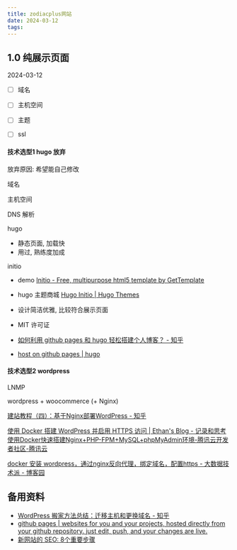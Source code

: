 ```yaml
---
title: zodiacplus网站
date: 2024-03-12
tags:
---
```

## 1.0 纯展示页面

2024-03-12

- [ ] 域名
- [ ] 主机空间
- [ ] 主题
- [ ] ssl


#### 技术选型1 hugo 放弃
放弃原因: 希望能自己修改

域名

主机空间

DNS 解析

hugo
- 静态页面, 加载快
- 用过, 熟练度加成

initio
- demo [Initio - Free, multipurpose html5 template by GetTemplate](https://miguelsimoni.github.io/hugo-initio-site/)
- hugo 主题商城 [Hugo Initio | Hugo Themes](https://themes.gohugo.io/themes/hugo-initio/)
- 设计简洁优雅, 比较符合展示页面
- MIT 许可证


- [如何利用 github pages 和 hugo 轻松搭建个人博客？ - 知乎](https://zhuanlan.zhihu.com/p/57361697)
- [host on github pages | hugo](https://gohugo.io/hosting-and-deployment/hosting-on-github/)

#### 技术选型2 wordpress
LNMP

wordpress + woocommerce (+ Nginx)

[建站教程（四）：基于Nginx部署WordPress - 知乎](https://zhuanlan.zhihu.com/p/37614954)

[使用 Docker 搭建 WordPress 并启用 HTTPS 访问 | Ethan's Blog - 记录和思考](https://ethanblog.com/tips/install-wordpress-and-enable-ssl-with-docker.html#:~:text=%E4%BD%BF%E7%94%A8%20Docker%20%E6%90%AD%E5%BB%BA%20WordPress%20%E5%B9%B6%E5%90%AF%E7%94%A8%20HTTPS%20%E8%AE%BF%E9%97%AE%201,4%204%E3%80%81%E9%85%8D%E7%BD%AE%20nginx%20%E5%B9%B6%E5%BC%80%E5%90%AF%20HTTPS%20%E8%AE%BF%E9%97%AE%20WordPress%20)
[使用Docker快速搭建Nginx+PHP-FPM+MySQL+phpMyAdmin环境-腾讯云开发者社区-腾讯云](https://cloud.tencent.com/developer/article/1632683)

[docker 安装 wordpress，通过nginx反向代理，绑定域名，配置https - 大数据技术派 - 博客园](https://www.cnblogs.com/data-magnifier/p/15362218.html)
## 备用资料

- [WordPress 搬家方法总结：迁移主机和更换域名 - 知乎](https://zhuanlan.zhihu.com/p/50803437)
- [github pages | websites for you and your projects, hosted directly from your github repository. just edit, push, and your changes are live.](https://pages.github.com/)
- [新网站的 SEO: 8个重要步骤](https://ahrefs.com/blog/zh/seo-for-new-website/#:~:text=%E6%96%B0%E7%BD%91%E7%AB%99%E7%9A%84%20SEO%3A%208%E4%B8%AA%E9%87%8D%E8%A6%81%E6%AD%A5%E9%AA%A4%201%201.%20%E9%80%89%E6%8B%A9%E4%B8%80%E4%B8%AA%E5%9F%9F%E5%90%8D%202%202.,SEO%20%E6%88%90%E5%8A%9F%E5%81%9A%E5%87%86%E5%A4%87%205%205.%20%E5%BC%80%E5%A7%8B%E5%85%B3%E9%94%AE%E8%AF%8D%E7%A0%94%E7%A9%B6%206%206.%20%E5%88%9B%E5%BB%BA%E4%B8%BA%E6%90%9C%E7%B4%A2%E8%80%8C%E4%BC%98%E5%8C%96%E7%9A%84%E9%A1%B5%E9%9D%A2)